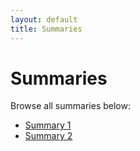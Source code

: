 ```yaml
---
layout: default
title: Summaries
---
```

# Summaries
Browse all summaries below:

- [Summary 1](/summaries/Long_COVID)  
- [Summary 2](/summaries/Multiple_Myeloma)
